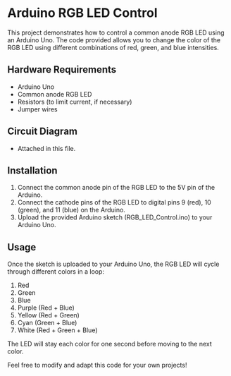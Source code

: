 # Arduino RGB LED Control

This project demonstrates how to control a common anode RGB LED using an Arduino Uno. The code provided allows you to change the color of the RGB LED using different combinations of red, green, and blue intensities.

## Hardware Requirements

- Arduino Uno
- Common anode RGB LED
- Resistors (to limit current, if necessary)
- Jumper wires

## Circuit Diagram

- Attached in this file.

## Installation

1. Connect the common anode pin of the RGB LED to the 5V pin of the Arduino.
2. Connect the cathode pins of the RGB LED to digital pins 9 (red), 10 (green), and 11 (blue) on the Arduino.
3. Upload the provided Arduino sketch (RGB_LED_Control.ino) to your Arduino Uno.

## Usage

Once the sketch is uploaded to your Arduino Uno, the RGB LED will cycle through different colors in a loop:

1. Red
2. Green
3. Blue
4. Purple (Red + Blue)
5. Yellow (Red + Green)
6. Cyan (Green + Blue)
7. White (Red + Green + Blue)

The LED will stay each color for one second before moving to the next color.

Feel free to modify and adapt this code for your own projects!
